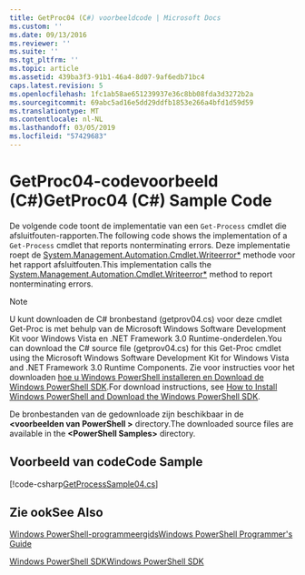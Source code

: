 ```yaml
---
title: GetProc04 (C#) voorbeeldcode | Microsoft Docs
ms.custom: ''
ms.date: 09/13/2016
ms.reviewer: ''
ms.suite: ''
ms.tgt_pltfrm: ''
ms.topic: article
ms.assetid: 439ba3f3-91b1-46a4-8d07-9af6edb71bc4
caps.latest.revision: 5
ms.openlocfilehash: 1fc1ab58ae651239937e36c8bb08fda3d3272b2a
ms.sourcegitcommit: 69abc5ad16e5dd29ddfb1853e266a4bfd1d59d59
ms.translationtype: MT
ms.contentlocale: nl-NL
ms.lasthandoff: 03/05/2019
ms.locfileid: "57429683"
---
```

# <a name="getproc04-c-sample-code"></a><span data-ttu-id="60a9c-102">GetProc04-codevoorbeeld (C#)</span><span class="sxs-lookup"><span data-stu-id="60a9c-102">GetProc04 (C#) Sample Code</span></span>

<span data-ttu-id="60a9c-103">De volgende code toont de implementatie van een `Get-Process` cmdlet die afsluitfouten-rapporten.</span><span class="sxs-lookup"><span data-stu-id="60a9c-103">The following code shows the implementation of a `Get-Process` cmdlet that reports nonterminating errors.</span></span> <span data-ttu-id="60a9c-104">Deze implementatie roept de [System.Management.Automation.Cmdlet.Writeerror\*](/dotnet/api/System.Management.Automation.Cmdlet.WriteError) methode voor het rapport afsluitfouten.</span><span class="sxs-lookup"><span data-stu-id="60a9c-104">This implementation calls the [System.Management.Automation.Cmdlet.Writeerror\*](/dotnet/api/System.Management.Automation.Cmdlet.WriteError) method to report nonterminating errors.</span></span>

> [!NOTE]
> <span data-ttu-id="60a9c-105">U kunt downloaden de C# bronbestand (getprov04.cs) voor deze cmdlet Get-Proc is met behulp van de Microsoft Windows Software Development Kit voor Windows Vista en .NET Framework 3.0 Runtime-onderdelen.</span><span class="sxs-lookup"><span data-stu-id="60a9c-105">You can download the C# source file (getprov04.cs) for this Get-Proc cmdlet using the Microsoft Windows Software Development Kit for Windows Vista and .NET Framework 3.0 Runtime Components.</span></span> <span data-ttu-id="60a9c-106">Zie voor instructies voor het downloaden [hoe u Windows PowerShell installeren en Download de Windows PowerShell SDK](/powershell/developer/installing-the-windows-powershell-sdk).</span><span class="sxs-lookup"><span data-stu-id="60a9c-106">For download instructions, see [How to Install Windows PowerShell and Download the Windows PowerShell SDK](/powershell/developer/installing-the-windows-powershell-sdk).</span></span>
>
> <span data-ttu-id="60a9c-107">De bronbestanden van de gedownloade zijn beschikbaar in de  **\<voorbeelden van PowerShell >** directory.</span><span class="sxs-lookup"><span data-stu-id="60a9c-107">The downloaded source files are available in the **\<PowerShell Samples>** directory.</span></span>

## <a name="code-sample"></a><span data-ttu-id="60a9c-108">Voorbeeld van code</span><span class="sxs-lookup"><span data-stu-id="60a9c-108">Code Sample</span></span>

[!code-csharp[GetProcessSample04.cs](../../powershell-sdk-samples/SDK-2.0/csharp/GetProcessSample04/GetProcessSample04.cs#L11-L98 "GetProcessSample04.cs")]

## <a name="see-also"></a><span data-ttu-id="60a9c-109">Zie ook</span><span class="sxs-lookup"><span data-stu-id="60a9c-109">See Also</span></span>

[<span data-ttu-id="60a9c-110">Windows PowerShell-programmeergids</span><span class="sxs-lookup"><span data-stu-id="60a9c-110">Windows PowerShell Programmer's Guide</span></span>](./windows-powershell-programmer-s-guide.md)

[<span data-ttu-id="60a9c-111">Windows PowerShell SDK</span><span class="sxs-lookup"><span data-stu-id="60a9c-111">Windows PowerShell SDK</span></span>](../windows-powershell-reference.md)